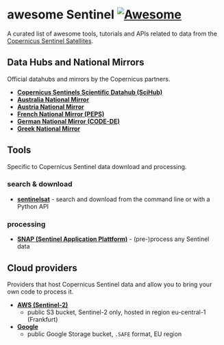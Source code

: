 # awesome Sentinel [![Awesome](https://cdn.rawgit.com/sindresorhus/awesome/d7305f38d29fed78fa85652e3a63e154dd8e8829/media/badge.svg)](https://github.com/sindresorhus/awesome)

A curated list of awesome tools, tutorials and APIs related to data from the [Copernicus Sentinel Satellites](http://www.copernicus.eu/main/sentinels).

## Data Hubs and National Mirrors
Official datahubs and mirrors by the Copernicus partners.
- [**Copernicus Sentinels Scientific Datahub (SciHub)**](https://scihub.copernicus.eu/)
- [**Australia National Mirror**](http://www.copernicus.gov.au/)
- [**Austria National Mirror**](https://data.sentinel.zamg.ac.at/)
- [**French National Mirror (PEPS)**](https://peps.cnes.fr/rocket/)
- [**German National Mirror (CODE-DE)**](https://code-de.org/)
- [**Greek National Mirror**](https://sentinels.space.noa.gr/)


## Tools
Specific to Copernicus Sentinel data download and processing.

### search & download
- [**sentinelsat**](https://github.com/ibamacsr/sentinelsat) - search and download from the command line or with a Python API

### processing
- [**SNAP (Sentinel Application Plattform)**](http://step.esa.int/main/toolboxes/snap/) - (pre-)process any Sentinel data


## Cloud providers
Providers that host Copernicus Sentinel data and allow you to bring your own code to process it.
- [**AWS (Sentinel-2)**](http://sentinel-pds.s3-website.eu-central-1.amazonaws.com/)
  - public S3 bucket, Sentinel-2 only, hosted in region eu-central-1 (Frankfurt)
- [**Google**](https://console.cloud.google.com/storage/browser/gcp-public-data-sentinel-2/?pli=1)
  - public Google Storage bucket, `.SAFE` format, EU region

